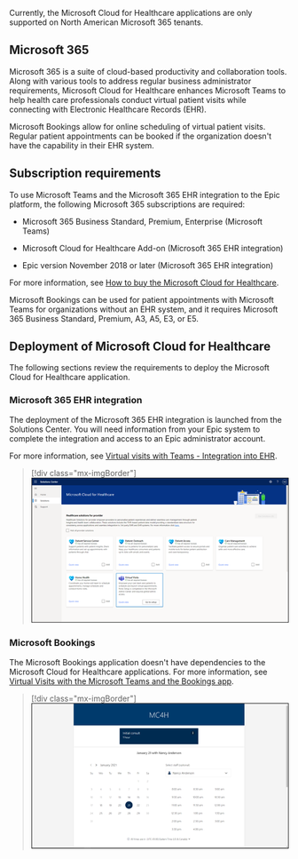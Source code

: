 Currently, the Microsoft Cloud for Healthcare applications are only supported on North American Microsoft 365 tenants. 

## Microsoft 365

Microsoft 365 is a suite of cloud-based productivity and collaboration tools. Along with various tools to address regular business administrator requirements, Microsoft Cloud for Healthcare enhances Microsoft Teams to help health care professionals conduct virtual patient visits while connecting with Electronic Healthcare Records (EHR).

Microsoft Bookings allow for online scheduling of virtual patient visits. Regular patient appointments can be booked if the organization doesn't have the capability in their EHR system.

## Subscription requirements

To use Microsoft Teams and the Microsoft 365 EHR integration to the Epic platform, the following Microsoft 365 subscriptions are required:

-   Microsoft 365 Business Standard, Premium, Enterprise (Microsoft Teams)

-   Microsoft Cloud for Healthcare Add-on (Microsoft 365 EHR integration)

-   Epic version November 2018 or later (Microsoft 365 EHR integration)

For more information, see [How to buy the Microsoft Cloud for Healthcare](https://docs.microsoft.com/industry/healthcare/buy/?azure-portal=true).

Microsoft Bookings can be used for patient appointments with Microsoft Teams for organizations without an EHR system, and it requires Microsoft 365 Business Standard, Premium, A3, A5, E3, or E5.

## Deployment of Microsoft Cloud for Healthcare

The following sections review the requirements to deploy the Microsoft Cloud for Healthcare application.

### Microsoft 365 EHR integration

The deployment of the Microsoft 365 EHR integration is launched from the Solutions Center. You will need information from your Epic system to complete the integration and access to an Epic administrator account.

For more information, see [Virtual visits with Teams - Integration into EHR](https://docs.microsoft.com/MicrosoftTeams/expand-teams-across-your-org/healthcare/ehr-admin/?azure-portal=true).

> [!div class="mx-imgBorder"]
> [![Screenshot showing the Microsoft cloud for Healthcare solutions, with the Virtual Visits solution highlighted.](../media/virtual-visits.png)](../media/virtual-visits.png#lightbox)

### Microsoft Bookings

The Microsoft Bookings application doesn't have dependencies to the Microsoft Cloud for Healthcare applications. For more information, see [Virtual Visits with the Microsoft Teams and the Bookings app](https://docs.microsoft.com/microsoftteams/bookings-app-admin/?azure-portal=true).

> [!div class="mx-imgBorder"]
> [![Screenshot showing booking for Nancy Anderson.](../media/booking-application.png)](../media/booking-application.png#lightbox)
